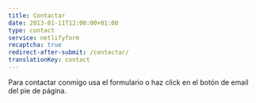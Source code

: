```yaml
---
title: Contactar
date: 2013-01-11T12:00:00+01:00
type: contact
service: netlifyform
recaptcha: true
redirect-after-submit: /contactar/
translationKey: contact
---
```

Para contactar conmigo usa el formulario o haz click en el botón de email del pie de página.
